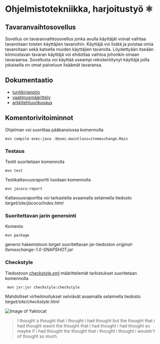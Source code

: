 # Ohjelmistotekniikka, harjoitustyö :atom_symbol:

## Tavaranvaihtosovellus
Sovellus on tavaranvaihtosovellus jonka avulla käyttäjät voivat vaihtaa tavaroitaan toisten käyttäjien tavaroihin. Käyttäjä voi lisätä ja poistaa omia tavaroitaan sekä katsella muiden käyttäjien tavaroita. Löydettyään itseään kiinnostavan tavaran käyttäjä voi ehdottaa vaihtoa johonkin omaan tavaraansa. Sovellusta voi käyttää useampi rekisteröitynyt käyttäjä joilla jokaisella on omat palveluun lisäämät tavaransa.

## Dokumentaatio
* [tuntikirjanpito](https://github.com/kriskrok/ot_harjoitustyo/blob/master/dokumentaatio/tuntikirjanpito.md)
* [vaatimusmäärittely](https://github.com/kriskrok/ot_harjoitustyo/blob/master/dokumentaatio/vaatimusmaarittely.md)
* [arkkitehtuurikuvaus](https://github.com/kriskrok/ot_harjoitustyo/blob/master/dokumentaatio/arkkitehtuuri.md)

## Komentorivitoiminnot

Ohjelman voi suorittaa pääkansiossa komennolla
```
mvn compile exec:java -Dexec.mainClass=itemexchange.Main
```

### Testaus

Testit suoritetaan komennolla

```
mvn test
```

Testikattavuusraportti luodaan komennolla

```
mvn jacoco:report
```

Kattavuusraporttia voi tarkastella avaamalla selaimella tiedosto _target/site/jacoco/index.html_

### Suoritettavan jarin generointi

Komento

```
mvn package
```

generoi hakemistoon _target_ suoritettavan jar-tiedoston _original-Itemexchange-1.0-SNAPSHOT.jar_

### Checkstyle

Tiedostoon [checkstyle.xml](https://github.com/kriskrok/ot_harjoitustyo/blob/master/Tavaranvaihtosovellus/checkstyle.xml) määrittelemät tarkistukset suoritetaan komennolla

```
 mvn jxr:jxr checkstyle:checkstyle
```

Mahdolliset virheilmoitukset selviävät avaamalla selaimella tiedosto _target/site/checkstyle.html_

![Image of Yaktocat](https://octodex.github.com/images/yaktocat.png)

> I thought a thought that i thought i had thought but the thought that i had thought wasnt the thought that i had thought i had thought so maybe if i had thought the thought that i thought i thought i wouldn't of thought so much.
